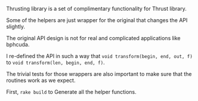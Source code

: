 Thrusting library is
a set of complimentary functionality for
Thrust library.

Some of the helpers are just wrapper 
for the original that changes the API
slightly.

The original API design is not 
for real and complicated applications like bphcuda.

I re-defined the API in such a way that
`void transform(begin, end, out, f)`
to
`void transform(len, begin, end, f)`.

The trivial tests for those wrappers are also important
to make sure that the routines 
work as we expect.

First, `rake build` to 
Generate all the helper functions.
